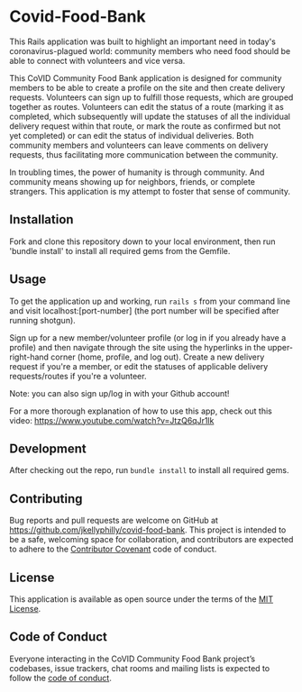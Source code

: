 # Covid-Food-Bank

This Rails application was built to highlight an important need in today's coronavirus-plagued world: community members who need food should be able to connect with volunteers and vice versa.

This CoVID Community Food Bank application is designed for community members to be able to create a profile on the site and then create delivery requests. Volunteers can sign up to fulfill those requests, which are grouped together as routes. Volunteers can edit the status of a route (marking it as completed, which subsequently will update the statuses of all the individual delivery request within that route, or mark the route as confirmed but not yet completed) or can edit the status of individual deliveries. Both community members and volunteers can leave comments on delivery requests, thus facilitating more communication between the community.

In troubling times, the power of humanity is through community. And community means showing up for neighbors, friends, or complete strangers. This application is my attempt to foster that sense of community.

## Installation

Fork and clone this repository down to your local environment, then run 'bundle install' to install all required gems from the Gemfile.

## Usage

To get the application up and working, run `rails s` from your command line and visit localhost:[port-number] (the port number will be specified after running shotgun).

Sign up for a new member/volunteer profile (or log in if you already have a profile) and then navigate through the site using the hyperlinks in the upper-right-hand corner (home, profile, and log out). Create a new delivery request if you're a member, or edit the statuses of applicable delivery requests/routes if you're a volunteer.

Note: you can also sign up/log in with your Github account!

For a more thorough explanation of how to use this app, check out this video: https://www.youtube.com/watch?v=JtzQ6qJr1lk

## Development

After checking out the repo, run `bundle install` to install all required gems.

## Contributing

Bug reports and pull requests are welcome on GitHub at https://github.com/jkellyphilly/covid-food-bank. This project is intended to be a safe, welcoming space for collaboration, and contributors are expected to adhere to the [Contributor Covenant](http://contributor-covenant.org) code of conduct.

## License

This application is available as open source under the terms of the [MIT License](https://opensource.org/licenses/MIT).

## Code of Conduct

Everyone interacting in the CoVID Community Food Bank project’s codebases, issue trackers, chat rooms and mailing lists is expected to follow the [code of conduct](https://github.com/jkellyphilly/covid-food-bank/blob/master/CODE_OF_CONDUCT.md).
